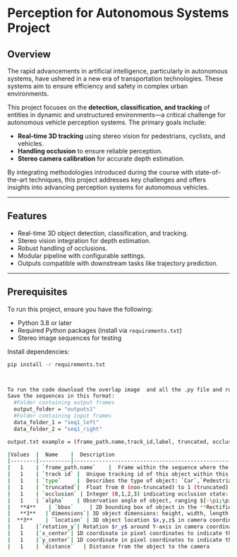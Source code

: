 # Perception for Autonomous Systems Project

## Overview
The rapid advancements in artificial intelligence, particularly in autonomous systems, have ushered in a new era of transportation technologies. These systems aim to ensure efficiency and safety in complex urban environments. 

This project focuses on the **detection, classification, and tracking** of entities in dynamic and unstructured environments—a critical challenge for autonomous vehicle perception systems. The primary goals include:
- **Real-time 3D tracking** using stereo vision for pedestrians, cyclists, and vehicles.
- **Handling occlusion** to ensure reliable perception.
- **Stereo camera calibration** for accurate depth estimation.

By integrating methodologies introduced during the course with state-of-the-art techniques, this project addresses key challenges and offers insights into advancing perception systems for autonomous vehicles.

---

## Features
- Real-time 3D object detection, classification, and tracking.
- Stereo vision integration for depth estimation.
- Robust handling of occlusions.
- Modular pipeline with configurable settings.
- Outputs compatible with downstream tasks like trajectory prediction.

---

## Prerequisites
To run this project, ensure you have the following:
- Python 3.8 or later
- Required Python packages (install via `requirements.txt`)
- Stereo image sequences for testing

Install dependencies:
```bash
pip install -r requirements.txt



To run the code download the overlap image  and all the .py file and run the pipeline.py.
Save the sequences in this format:
  #Folder containing output frames
  output_folder = "outputs1"
  #Folder containing input frames
  data_folder_1 = "seq1_left"  
  data_folder_2 = "seq1_right"

output.txt example = (frame_path.name,track_id,label, truncated, occlusion, alpha, bbox, dimensions, location, rotation, x_center, y_center, distance)

|Values  |  Name    |  Description
|--------|----------|--------------------------------------------------------
|   1    | `frame_path.name`    |  Frame within the sequence where the object appearers
|   1    | `track id` |  Unique tracking id of this object within this sequence
|   1    | `type`     |  Describes the type of object: `Car`,`Pedestrian`, `Cyclist`
|   1    | `truncated`|  Float from 0 (non-truncated) to 1 (truncated), where truncated refers to the object leaving image boundaries.
|   1    | `occlusion` | Integer (0,1,2,3) indicating occlusion state: 0 = fully visible, 1 = partly occluded, 2 = largely occluded, 3 = unknown
|   1    | `alpha`    | Observation angle of object, ranging $[-\pi;\pi]$
|   **4**    | `bbox`     | 2D bounding box of object in the **Rectified image** (0-based index): contains left top (x1, y1) and right bottom (x2, y2) pixel coordinates
|   **3**   |`dimensions`| 3D object dimensions: height, width, length (in meters)
|  **3**    | `location` | 3D object location $x,y,z$ in camera coordinates (in meters)
|   1    |`rotation_y`| Rotation $r_y$ around Y-axis in camera coordinates $[-\pi;\pi]$
|   1    |`x_center`| 1D coordinate in pixel coordinates to indicate the center of the bounding box in x-axis
|   1    |`y_center`| 1D coordinate in pixel coordinates to indicate the center of the bounding box in y-axis
|   1    | `distance`   | Distance from the object to the camera


